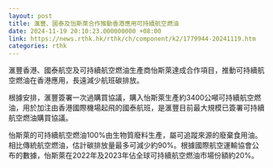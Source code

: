 ```yaml
---
layout: post
title: 滙豐、國泰及怡斯萊合作推動香港應用可持續航空燃油
date: 2024-11-19 20:10:23.000000000 +08:00
link: https://news.rthk.hk/rthk/ch/component/k2/1779944-20241119.htm
categories: rthk
---
```


滙豐香港、國泰航空及可持續航空燃油生產商怡斯萊達成合作項目，推動可持續航空燃油在香港應用，長遠減少航班碳排放。

根據安排，滙豐簽署一次過購買協議，購入怡斯萊生產約3400公噸可持續航空燃油，用於加注由香港國際機場起飛的國泰航班，是滙豐目前最大規模已簽署可持續航空燃油購買協議。

怡斯萊的可持續航空燃油100%由生物質廢料生產，屬可追蹤來源的廢棄食用油。相比傳統航空燃油，估計碳排放量最多可減少約90%。根據國際航空運輸協會公布的數據，怡斯萊在2022年及2023年佔全球可持續航空燃油市場份額約20%。
